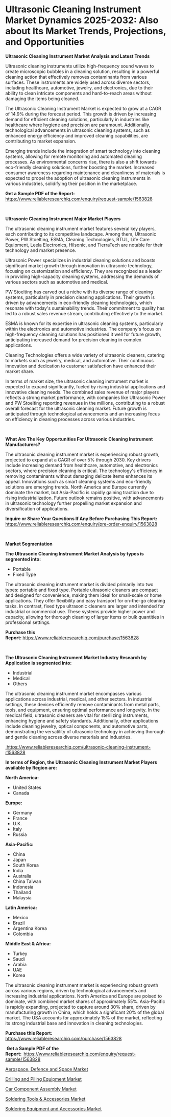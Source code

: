 <p><h1>Ultrasonic Cleaning Instrument Market Dynamics 2025-2032: Also about Its Market Trends, Projections, and Opportunities</h1></p><p><strong>Ultrasonic Cleaning Instrument Market Analysis and Latest Trends</strong></p>
<p><p>Ultrasonic cleaning instruments utilize high-frequency sound waves to create microscopic bubbles in a cleaning solution, resulting in a powerful cleaning action that effectively removes contaminants from various surfaces. These instruments are widely used across diverse sectors, including healthcare, automotive, jewelry, and electronics, due to their ability to clean intricate components and hard-to-reach areas without damaging the items being cleaned.</p><p>The Ultrasonic Cleaning Instrument Market is expected to grow at a CAGR of 14.9% during the forecast period. This growth is driven by increasing demand for efficient cleaning solutions, particularly in industries like healthcare where hygiene and precision are paramount. Additionally, technological advancements in ultrasonic cleaning systems, such as enhanced energy efficiency and improved cleaning capabilities, are contributing to market expansion. </p><p>Emerging trends include the integration of smart technology into cleaning systems, allowing for remote monitoring and automated cleaning processes. As environmental concerns rise, there is also a shift towards eco-friendly cleaning solutions, further boosting the market. Increased consumer awareness regarding maintenance and cleanliness of materials is expected to propel the adoption of ultrasonic cleaning instruments in various industries, solidifying their position in the marketplace.</p></p>
<p><strong>Get a Sample PDF of the Report:&nbsp;</strong> <a href="https://www.reliableresearchiq.com/enquiry/request-sample/1563828?utm_campaign=1137&utm_medium=2&utm_source=Github&utm_content=ia&utm_term=11042025&utm_id=ultrasonic-cleaning-instrument">https://www.reliableresearchiq.com/enquiry/request-sample/1563828</a></p>
<p>&nbsp;</p>
<p><strong>Ultrasonic Cleaning Instrument Major Market Players</strong></p>
<p><p>The ultrasonic cleaning instrument market features several key players, each contributing to its competitive landscape. Among them, Ultrasonic Power, PW Stoelting, ESMA, Cleaning Technologies, RTUL, Life Care Equipment, Leela Electronics, Hilsonic, and TierraTech are notable for their technology and market presence.</p><p>Ultrasonic Power specializes in industrial cleaning solutions and boasts significant market growth through innovation in ultrasonic technology, focusing on customization and efficiency. They are recognized as a leader in providing high-capacity cleaning systems, addressing the demands of various sectors such as automotive and medical.</p><p>PW Stoelting has carved out a niche with its diverse range of cleaning systems, particularly in precision cleaning applications. Their growth is driven by advancements in eco-friendly cleaning technologies, which resonate with today's sustainability trends. Their commitment to quality has led to a robust sales revenue stream, contributing effectively to the market.</p><p>ESMA is known for its expertise in ultrasonic cleaning systems, particularly within the electronics and automotive industries. The company's focus on high-frequency cleaning solutions has positioned it well for future growth, anticipating increased demand for precision cleaning in complex applications.</p><p>Cleaning Technologies offers a wide variety of ultrasonic cleaners, catering to markets such as jewelry, medical, and automotive. Their continuous innovation and dedication to customer satisfaction have enhanced their market share.</p><p>In terms of market size, the ultrasonic cleaning instrument market is expected to expand significantly, fueled by rising industrial applications and innovative cleaning needs. The combined sales revenue of major players reflects a strong market performance, with companies like Ultrasonic Power and PW Stoelting reporting revenues in the millions, contributing to a robust overall forecast for the ultrasonic cleaning market. Future growth is anticipated through technological advancements and an increasing focus on efficiency in cleaning processes across various industries.</p></p>
<p>&nbsp;</p>
<p><strong>What Are The Key Opportunities For Ultrasonic Cleaning Instrument Manufacturers?</strong></p>
<p><p>The ultrasonic cleaning instrument market is experiencing robust growth, projected to expand at a CAGR of over 5% through 2030. Key drivers include increasing demand from healthcare, automotive, and electronics sectors, where precision cleaning is critical. The technology's efficiency in removing contaminants without damaging delicate items enhances its appeal. Innovations such as smart cleaning systems and eco-friendly solutions are emerging trends. North America and Europe currently dominate the market, but Asia-Pacific is rapidly gaining traction due to rising industrialization. Future outlook remains positive, with advancements in ultrasonic technology further propelling market expansion and diversification of applications.</p></p>
<p><strong>Inquire or Share Your Questions If Any Before Purchasing This Report:</strong> <a href="https://www.reliableresearchiq.com/enquiry/pre-order-enquiry/1563828?utm_campaign=1137&utm_medium=2&utm_source=Github&utm_content=ia&utm_term=11042025&utm_id=ultrasonic-cleaning-instrument">https://www.reliableresearchiq.com/enquiry/pre-order-enquiry/1563828</a></p>
<p>&nbsp;</p>
<p><strong>Market Segmentation</strong></p>
<p><strong>The Ultrasonic Cleaning Instrument Market Analysis by types is segmented into:</strong></p>
<p><ul><li>Portable</li><li>Fixed Type</li></ul></p>
<p><p>The ultrasonic cleaning instrument market is divided primarily into two types: portable and fixed type. Portable ultrasonic cleaners are compact and designed for convenience, making them ideal for small-scale or home applications. They offer flexibility and easy transport for on-the-go cleaning tasks. In contrast, fixed type ultrasonic cleaners are larger and intended for industrial or commercial use. These systems provide higher power and capacity, allowing for thorough cleaning of larger items or bulk quantities in professional settings.</p></p>
<p><strong>Purchase this Report:&nbsp;</strong><a href="https://www.reliableresearchiq.com/purchase/1563828?utm_campaign=1137&utm_medium=2&utm_source=Github&utm_content=ia&utm_term=11042025&utm_id=ultrasonic-cleaning-instrument">https://www.reliableresearchiq.com/purchase/1563828</a></p>
<p>&nbsp;</p>
<p><strong>The Ultrasonic Cleaning Instrument Market Industry Research by Application is segmented into:</strong></p>
<p><ul><li>Industrial</li><li>Medical</li><li>Others</li></ul></p>
<p><p>The ultrasonic cleaning instrument market encompasses various applications across industrial, medical, and other sectors. In industrial settings, these devices efficiently remove contaminants from metal parts, tools, and equipment, ensuring optimal performance and longevity. In the medical field, ultrasonic cleaners are vital for sterilizing instruments, enhancing hygiene and safety standards. Additionally, other applications include cleaning jewelry, optical components, and automotive parts, demonstrating the versatility of ultrasonic technology in achieving thorough and gentle cleaning across diverse materials and industries.</p></p>
<p><a href="https://www.reliableresearchiq.com/ultrasonic-cleaning-instrument-r1563828?utm_campaign=1137&utm_medium=2&utm_source=Github&utm_content=ia&utm_term=11042025&utm_id=ultrasonic-cleaning-instrument">&nbsp;https://www.reliableresearchiq.com/ultrasonic-cleaning-instrument-r1563828</a></p>
<p><strong>In terms of Region, the Ultrasonic Cleaning Instrument Market Players available by Region are:</strong></p>
<p>
    <p> <strong> North America: </strong>
        <ul>
            <li>United States</li>
            <li>Canada</li>
        </ul>
        </p> 
    <p> <strong> Europe: </strong>
        <ul>
            <li>Germany</li>
            <li>France</li>
            <li>U.K.</li>
            <li>Italy</li>
            <li>Russia</li>
        </ul>
        </p> 
    <p> <strong> Asia-Pacific: </strong>
        <ul>
            <li>China</li>
            <li>Japan</li>
            <li>South Korea</li>
            <li>India</li>
            <li>Australia</li>
            <li>China Taiwan</li>
            <li>Indonesia</li>
            <li>Thailand</li>
            <li>Malaysia</li>
        </ul>
        </p> 
    <p> <strong> Latin America: </strong>
        <ul>
            <li>Mexico</li>
            <li>Brazil</li>
            <li>Argentina Korea</li>
            <li>Colombia</li>
        </ul>
        </p> 
    <p> <strong> Middle East & Africa: </strong>
        <ul>
            <li>Turkey</li>
            <li>Saudi</li>
            <li>Arabia</li>
            <li>UAE</li>
            <li>Korea</li>
        </ul>
    </p>
    </p>
<p><p>The ultrasonic cleaning instrument market is experiencing robust growth across various regions, driven by technological advancements and increasing industrial applications. North America and Europe are poised to dominate, with combined market shares of approximately 55%. Asia-Pacific is rapidly expanding, projected to capture around 30% share, driven by manufacturing growth in China, which holds a significant 20% of the global market. The USA accounts for approximately 15% of the market, reflecting its strong industrial base and innovation in cleaning technologies.</p></p>
<p><strong>Purchase this Report: </strong><a href="https://www.reliableresearchiq.com/purchase/1563828?utm_campaign=1137&utm_medium=2&utm_source=Github&utm_content=ia&utm_term=11042025&utm_id=ultrasonic-cleaning-instrument">https://www.reliableresearchiq.com/purchase/1563828</a></p>
<p>&nbsp;<strong>Get a Sample PDF of the Report:&nbsp;&nbsp;</strong><a href="https://www.reliableresearchiq.com/enquiry/request-sample/1563828?utm_campaign=1137&utm_medium=2&utm_source=Github&utm_content=ia&utm_term=11042025&utm_id=ultrasonic-cleaning-instrument">https://www.reliableresearchiq.com/enquiry/request-sample/1563828</a></p>
<p><strong></strong></p>
<p><p><a href="https://github.com/matotwipff14/Market-Research-Report-List-1/blob/main/aerospace-defence-and-space-market.md?utm_campaign=1137&utm_medium=2&utm_source=Github&utm_content=ia&utm_term=11042025&utm_id=ultrasonic-cleaning-instrument">Aerospace, Defence and Space Market</a></p><p><a href="https://github.com/leolamarnal9/Market-Research-Report-List-1/blob/main/drilling-and-piling-equipment-market.md?utm_campaign=1137&utm_medium=2&utm_source=Github&utm_content=ia&utm_term=11042025&utm_id=ultrasonic-cleaning-instrument">Drilling and Piling Equipment Market</a></p><p><a href="https://github.com/jemalapoilly/Market-Research-Report-List-1/blob/main/car-component-assembly-market.md?utm_campaign=1137&utm_medium=2&utm_source=Github&utm_content=ia&utm_term=11042025&utm_id=ultrasonic-cleaning-instrument">Car Component Assembly Market</a></p><p><a href="https://github.com/norbyboyse4d/Market-Research-Report-List-1/blob/main/soldering-tools-accessories-market.md?utm_campaign=1137&utm_medium=2&utm_source=Github&utm_content=ia&utm_term=11042025&utm_id=ultrasonic-cleaning-instrument">Soldering Tools & Accessories Market</a></p><p><a href="https://github.com/oatisorenscl/Market-Research-Report-List-1/blob/main/soldering-equipment-and-accessories-market.md?utm_campaign=1137&utm_medium=2&utm_source=Github&utm_content=ia&utm_term=11042025&utm_id=ultrasonic-cleaning-instrument">Soldering Equipment and Accessories Market</a></p></p>